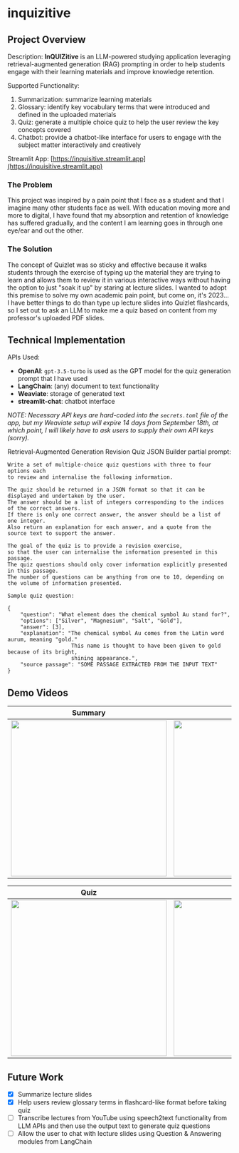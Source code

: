 # inquizitive

## Project Overview

Description: **InQUIZitive** is an LLM-powered studying application leveraging retrieval-augmented generation (RAG) prompting in order to help students engage with their learning materials and improve knowledge retention.

Supported Functionality:

1. Summarization: summarize learning materials
2. Glossary: identify key vocabulary terms that were introduced and defined in the uploaded materials
3. Quiz: generate a multiple choice quiz to help the user review the key concepts covered
4. Chatbot: provide a chatbot-like interface for users to engage with the subject matter interactively and creatively

Streamlit App: [https://inquisitive.streamlit.app](https://inquisitive.streamlit.app)  

### The Problem

This project was inspired by a pain point that I face as a student and that I imagine many other students face as well. With education moving more and more to digital, I have found that my absorption and retention of knowledge has suffered gradually, and the content I am learning goes in through one eye/ear and out the other.

### The Solution

The concept of Quizlet was so sticky and effective because it walks students through the exercise of typing up the material they are trying to learn and allows them to review it in various interactive ways without having the option to just "soak it up" by staring at lecture slides. I wanted to adopt this premise to solve my own academic pain point, but come on, it's 2023... I have better things to do than type up lecture slides into Quizlet flashcards, so I set out to ask an LLM to make me a quiz based on content from my professor's uploaded PDF slides.

## Technical Implementation

APIs Used:
- **OpenAI**: `gpt-3.5-turbo` is used as the GPT model for the quiz generation prompt that I have used
- **LangChain**: (any) document to text functionality
- **Weaviate**: storage of generated text
- **streamlit-chat**: chatbot interface  

*NOTE: Necessary API keys are hard-coded into the `secrets.toml` file of the app, but my Weaviate setup will expire 14 days from September 18th, at which point, I will likely have to ask users to supply their own API keys (sorry).*

Retrieval-Augmented Generation Revision Quiz JSON Builder partial prompt:

> 
    Write a set of multiple-choice quiz questions with three to four options each 
    to review and internalise the following information.

    The quiz should be returned in a JSON format so that it can be displayed and undertaken by the user.
    The answer should be a list of integers corresponding to the indices of the correct answers.
    If there is only one correct answer, the answer should be a list of one integer.
    Also return an explanation for each answer, and a quote from the source text to support the answer.

    The goal of the quiz is to provide a revision exercise, 
    so that the user can internalise the information presented in this passage.
    The quiz questions should only cover information explicitly presented in this passage. 
    The number of questions can be anything from one to 10, depending on the volume of information presented.     

    Sample quiz question:

    {
        "question": "What element does the chemical symbol Au stand for?",
        "options": ["Silver", "Magnesium", "Salt", "Gold"],
        "answer": [3],
        "explanation": "The chemical symbol Au comes from the Latin word aurum, meaning "gold." 
                        This name is thought to have been given to gold because of its bright,
                        shining appearance.",
        "source passage": "SOME PASSAGE EXTRACTED FROM THE INPUT TEXT"
    }

## Demo Videos

| **Summary** | **Glossary** |
| --- | --- |
| <img src="./media/summary.gif" width="350"/> | <img src="./media/glossary.gif" width="350"/>  |

| **Quiz** | **Chatbot** |
| --- | --- |
| <img src="./media/quiz.gif" width="350"/> | <img src="./media/chatbot.gif" width="350"/> |


## Future Work

- [x] Summarize lecture slides
- [x] Help users review glossary terms in flashcard-like format before taking quiz
- [ ] Transcribe lectures from YouTube using speech2text functionality from LLM APIs and then use the output text to generate quiz questions
- [ ] Allow the user to chat with lecture slides using Question & Answering modules from LangChain
